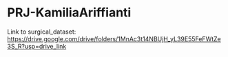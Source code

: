 # PRJ-KamiliaAriffianti
Link to surgical_dataset: https://drive.google.com/drive/folders/1MnAc3t14NBUjH_yL39E55FeFWtZe3S_R?usp=drive_link
